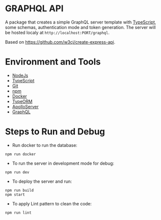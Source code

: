 # GRAPHQL API

A package that creates a simple GraphQL server template with [TypeScript](https://www.typescriptlang.org/), some schemas, authentication mode and token generation. The server will be hosted localy at `http://localhost:PORT/graphql`.

Based on https://github.com/w3cj/create-express-api.

# Environment and Tools

- [NodeJs](https://nodejs.org/en/)
- [TypeScript](https://www.typescriptlang.org/)
- [Git](https://git-scm.com/)
- [npm](https://www.npmjs.com/)
- [Docker](https://www.docker.com/)
- [TypeORM](https://typeorm.io/#/)
- [ApolloServer](https://www.apollographql.com/)
- [GraphQL](https://graphql.org/)

# Steps to Run and Debug

- Run docker to run the database:

```
npm run docker
```

- To run the server in development mode for debug:

```
npm run dev
```

- To deploy the server and run:

```
npm run build
npm start
```

- To apply Lint pattern to clean the code:

```
npm run lint
```
